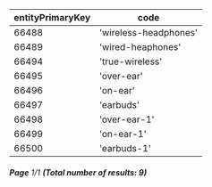 | entityPrimaryKey | code                  |
| ---------------- | --------------------- |
| 66488            | 'wireless-headphones' |
| 66489            | 'wired-heaphones'     |
| 66494            | 'true-wireless'       |
| 66495            | 'over-ear'            |
| 66496            | 'on-ear'              |
| 66497            | 'earbuds'             |
| 66498            | 'over-ear-1'          |
| 66499            | 'on-ear-1'            |
| 66500            | 'earbuds-1'           |

###### **Page** 1/1 **(Total number of results: 9)**